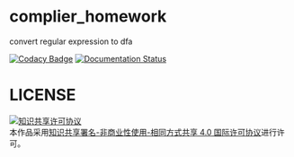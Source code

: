 # complier_homework
convert regular expression to dfa


[![Codacy Badge](https://api.codacy.com/project/badge/Grade/d1ba4811fe714735a88dd3930ecf3575)](https://app.codacy.com/gh/chenboshuo/compilers_homework?utm_source=github.com&utm_medium=referral&utm_content=chenboshuo/compilers_homework&utm_campaign=Badge_Grade)
[![Documentation Status](https://readthedocs.org/projects/compilers-homework/badge/?version=latest)](https://compilers-homework.readthedocs.io/en/latest/?badge=latest)


# LICENSE
<a rel="license" href="http://creativecommons.org/licenses/by-nc-sa/4.0/"><img alt="知识共享许可协议" style="border-width:0" src="https://i.creativecommons.org/l/by-nc-sa/4.0/88x31.png" /></a><br />本作品采用<a rel="license" href="http://creativecommons.org/licenses/by-nc-sa/4.0/">知识共享署名-非商业性使用-相同方式共享 4.0 国际许可协议</a>进行许可。
